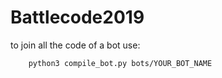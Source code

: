 # Battlecode2019


to join all the code of a bot use:
```python3
    python3 compile_bot.py bots/YOUR_BOT_NAME
```